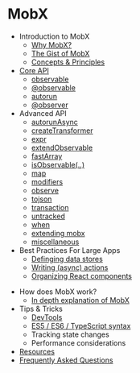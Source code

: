 # MobX

* Introduction to MobX
  * [Why MobX?](README.md)
  * [The Gist of MobX](intro/overview.md)
  * [Concepts & Principles](intro/concepts.md)
* [Core API](refguide/api.md)
  * [observable](refguide/observable.md)
  * [@observable](refguide/observable-decorator.md)
  * [autorun](refguide/autorun.md)
  * [@observer](refguide/observer-component.md)
* Advanced API
  * [autorunAsync](refguide/autorun-async.md)
  * [createTransformer](refguide/create-transformer.md)
  * [expr](refguide/expr.md)
  * [extendObservable](refguide/extend-observable.md)
  * [fastArray](refguide/fast-array.md)
  * [isObservable(..)](refguide/is-observable.md)
  * [map](refguide/map.md)
  * [modifiers](refguide/modifiers.md)
  * [observe](refguide/observe.md)
  * [tojson](refguide/tojson.md)
  * [transaction](refguide/transaction.md)
  * [untracked](refguide/untracked.md)
  * [when](refguide/when.md)
  * [extending mobx](refguide/extending.md)
  * [miscellaneous](refguide/extras.md)
* Best Practices For Large Apps
  * [Definging data stores](best/store.md)
  * [Writing (async) actions](best/actions.md)
  * [Organizing React components](best/components.md)
<!--  * Routing Universal applications -->
* How does MobX work?
  * [In depth explanation of MobX](https://medium.com/@mweststrate/becoming-fully-reactive-an-in-depth-explanation-of-mobservable-55995262a254#.gh651s1ta)
* Tips & Tricks
  * [DevTools](best/devtools.md)
  * [ES5 / ES6 / TypeScript syntax](best/syntax.md)
  * Tracking state changes
  * Performance considerations
* [Resources](LINKS.md)
* [Frequently Asked Questions](faq/faq.md)
